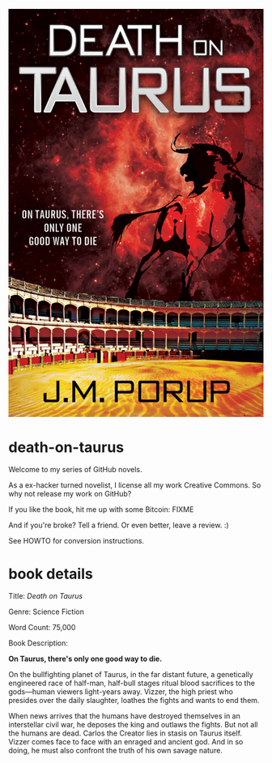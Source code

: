 ![Death on Taurus cover](death-on-taurus-cover.jpg)

death-on-taurus
===============

Welcome to my series of GitHub novels.

As a ex-hacker turned novelist, I license all my work Creative Commons. So why not release my work on GitHub?

If you like the book, hit me up with some Bitcoin: FIXME

And if you're broke? Tell a friend. Or even better, leave a review. :)

See HOWTO for conversion instructions.

book details
============

Title: *Death on Taurus*

Genre: Science Fiction

Word Count: 75,000

Book Description:

**On Taurus, there's only one good way to die.**

On the bullfighting planet of Taurus, in the far distant future, a genetically engineered race of half-man, half-bull stages ritual blood sacrifices to the gods—human viewers light-years away. Vizzer, the high priest who presides over the daily slaughter, loathes the fights and wants to end them.

When news arrives that the humans have destroyed themselves in an interstellar civil war, he deposes the king and outlaws the fights. But not all the humans are dead. Carlos the Creator lies in stasis on Taurus itself. Vizzer comes face to face with an enraged and ancient god. And in so doing, he must also confront the truth of his own savage nature.
